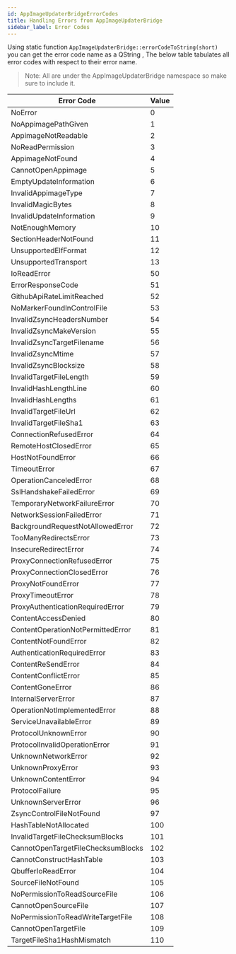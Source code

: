 ```yaml
---
id: AppImageUpdaterBridgeErrorCodes
title: Handling Errors from AppImageUpdaterBridge
sidebar_label: Error Codes
---
```


Using static function ```AppImageUpdaterBridge::errorCodeToString(short)``` you can get the error code name as 
a QString , The below table tabulates all error codes with respect to their error name.

> Note: All are under the AppImageUpdaterBridge namespace so make sure to include it.


| Error Code                       | Value |
|----------------------------------|------ |
| NoError                          | 0 |
| NoAppimagePathGiven              | 1 |
| AppimageNotReadable              | 2 |
| NoReadPermission                 | 3 |
| AppimageNotFound                 | 4 |
| CannotOpenAppimage               | 5 |
| EmptyUpdateInformation           | 6 |
| InvalidAppimageType              | 7 |
| InvalidMagicBytes                | 8 |
| InvalidUpdateInformation         | 9 |
| NotEnoughMemory                  | 10 |
| SectionHeaderNotFound            | 11 |
| UnsupportedElfFormat             | 12 |
| UnsupportedTransport             | 13 |
| IoReadError                      | 50 |
| ErrorResponseCode                | 51 |
| GithubApiRateLimitReached        | 52 |
| NoMarkerFoundInControlFile       | 53 |
| InvalidZsyncHeadersNumber        | 54 |
| InvalidZsyncMakeVersion          | 55 |
| InvalidZsyncTargetFilename       | 56 |
| InvalidZsyncMtime                | 57 |
| InvalidZsyncBlocksize            | 58 |
| InvalidTargetFileLength          | 59 |
| InvalidHashLengthLine            | 60 |
| InvalidHashLengths               | 61 |
| InvalidTargetFileUrl             | 62 |
| InvalidTargetFileSha1            | 63 |
| ConnectionRefusedError           | 64 |
| RemoteHostClosedError            | 65 |
| HostNotFoundError                | 66 |
| TimeoutError                     | 67 |
| OperationCanceledError           | 68 |
| SslHandshakeFailedError          | 69 |
| TemporaryNetworkFailureError     | 70 |
| NetworkSessionFailedError        | 71 |
| BackgroundRequestNotAllowedError | 72 |
| TooManyRedirectsError            | 73 |
| InsecureRedirectError            | 74 |
| ProxyConnectionRefusedError      | 75 |
| ProxyConnectionClosedError       | 76 |
| ProxyNotFoundError               | 77 |
| ProxyTimeoutError                | 78 |
| ProxyAuthenticationRequiredError | 79 |
| ContentAccessDenied              | 80 |
| ContentOperationNotPermittedError| 81 |
| ContentNotFoundError             | 82 |
| AuthenticationRequiredError      | 83 |
| ContentReSendError               | 84 |
| ContentConflictError             | 85 |
| ContentGoneError                 | 86 |
| InternalServerError              | 87 |
| OperationNotImplementedError     | 88 |
| ServiceUnavailableError          | 89 |
| ProtocolUnknownError             | 90 |
| ProtocolInvalidOperationError    | 91 |
| UnknownNetworkError              | 92 |
| UnknownProxyError                | 93 |
| UnknownContentError              | 94 |
| ProtocolFailure                  | 95 |
| UnknownServerError               | 96 |
| ZsyncControlFileNotFound         | 97 |
| HashTableNotAllocated            | 100 |
| InvalidTargetFileChecksumBlocks  | 101 |
| CannotOpenTargetFileChecksumBlocks| 102 |
| CannotConstructHashTable         | 103 |
| QbufferIoReadError               | 104 |
| SourceFileNotFound               | 105 |
| NoPermissionToReadSourceFile     | 106 |
| CannotOpenSourceFile             | 107 |
| NoPermissionToReadWriteTargetFile| 108 |
| CannotOpenTargetFile             | 109 |
| TargetFileSha1HashMismatch       | 110 |
